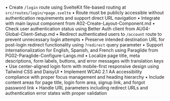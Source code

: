 • Create `/login` route using SvelteKit file-based routing at `src/routes/login/+page.svelte`
• Route must be publicly accessible without authentication requirements and support direct URL navigation
• Integrate with main layout component from A02-Create-Layout-Component.md
• Check user authentication status using Better Auth client from AU04-Global-Client-Setup.md
• Redirect authenticated users to `/account` route to prevent unnecessary login attempts
• Preserve intended destination URL for post-login redirect functionality using `?redirect` query parameter
• Support internationalization for English, Spanish, and French using Paraglide from PG02-Paraglide-Configure-Langs.md
• Localize page title, meta descriptions, form labels, buttons, and error messages with translation keys
• Use center-aligned login form with mobile-first responsive design using Tailwind CSS and DaisyUI
• Implement WCAG 2.1 AA accessibility compliance with proper focus management and heading hierarchy
• Include content areas for page title, login form area, signup link, and forgot password link
• Handle URL parameters including redirect URLs and authentication error states with proper validation